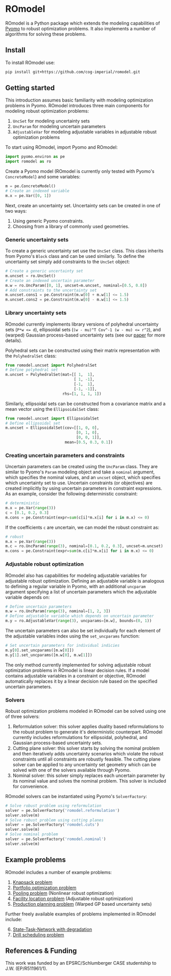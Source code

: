 # ROmodel

ROmodel is a Python package which extends the modeling capabilities of
[Pyomo](https://github.com/Pyomo/pyomo) to robust optimization problems. It
also implements a number of algorithms for solving these problems.

## Install

To install ROmodel use:

```bash        
pip install git+https://github.com/cog-imperial/romodel.git
```

## Getting started 

This introduction assumes basic familiarity with modeling optimization problems
in Pyomo. ROmodel introduces three main components for modeling robust optimization
problems:

1. `UncSet` for modeling uncertainty sets
2. `UncParam` for modeling uncertain parameters 
3. `AdjustableVar` for modeling adjustable variables in adjustable robust
   optimization problems

To start using ROmodel, import Pyomo and ROmodel:

```python
import pyomo.environ as pe
import romodel as ro
```

Create a Pyomo model (ROmodel is currently only tested with Pyomo's `ConcreteModel`) and
some variables:

```python
m = pe.ConcreteModel()
# Create an indexed variable
m.x = pe.Var([0, 1])
```

Next, create an uncertainty set. Uncertainty sets can be created in one of two
ways: 

1. Using generic Pyomo constraints.
2. Choosing from a library of commonly used geometries.

### Generic uncertainty sets

To create a generic uncertainty set use the `UncSet` class. This class inherits
from Pyomo's `Block` class and can be used similarly. To define the uncertainty
set simply add constraints to the `UncSet` object:

```python
# Create a generic uncertainty set
m.uncset = ro.UncSet()
# Create an indexed uncertain parameter
m.w = ro.UncParam([0, 1], uncset=m.uncset, nominal=[0.5, 0.8])
# Add constraints to the uncertainty set
m.uncset.cons1 = pe.Constraint(m.w[0] + m.w[1] <= 1.5)
m.uncset.cons2 = pe.Constraint(m.w[0] - m.w[1] <= 1.5)
```

### Library uncertainty sets

ROmodel currently implements library versions of polyhedral uncertainty sets
(`P*w <= d`), ellipsoidal sets (`(w - mu)^T Cov^-1 (w - mu) <= r^2`), and
(warped) Gaussian process-based uncertainty sets (see our [paper](https://arxiv.org/abs/2006.08222) for more details).

Polyhedral sets can be constructed using their matrix representation with the
`PolyhedralSet` class:

```python
from romodel.uncset import PolyhedralSet
# Define polyhedral set
m.uncset = PolyhedralSet(mat=[[ 1,  1],
                              [ 1, -1],
                              [-1,  1],
                              [-1, -1]],
                         rhs=[1, 1, 1, 1])
```

Similarly, ellipsoidal sets can be constructed from a covariance matrix and a
mean vector using the `EllipsoidalSet` class:

```python
from romodel.uncset import EllipsoidalSet
# Define ellipsoidal set
m.uncset = EllipsoidalSet(cov=[[1, 0, 0],
                               [0, 1, 0],
                               [0, 0, 1]],
                          mean=[0.5, 0.3, 0.1])
```


### Creating uncertain parameters and constraints

Uncertain parameters can be created using the `UncParam` class. They are
similar to Pyomo's `Param` modeling object and take a `nominal` argument, which
specifies the nominal values, and an `uncset` object, which specifies which
uncertainty set to use.  Uncertain constraints (or objectives) are created
implicitly by using uncertain
parameters in constraint expressions. As an example, consider the following
deterministic constraint:

```python
# deterministic
m.x = pe.Var(range(3))
c = [0.1, 0.2, 0.3]
m.cons = pe.Constraint(expr=sum(c[i]*m.x[i] for i in m.x) <= 0)
```

If the coefficients `c` are uncertain, we can model the robust constraint as:

```python
# robust
m.x = pe.Var(range(3))
m.c = ro.UncParam(range(3), nominal=[0.1, 0.2, 0.3], uncset=m.uncset)
m.cons = pe.Constraint(expr=sum(m.c[i]*m.x[i] for i in m.x) <= 0)
```

### Adjustable robust optimization
ROmodel also has capabilities for modeling adjustable variables for adjustable
robust optimization. Defining an adjustable variable is analogous to defining a
regular variable in Pyomo, with an additional `uncparam` argument
specifying a list of uncertain parameters which the adjustable variable depends
on:

```python
# Define uncertain parameters
m.w = ro.UncParam(range(3), nominal=[1, 2, 3])
# Define adjustable variable which depends on uncertain parameter
m.y = ro.AdjustableVar(range(3), uncparams=[m.w], bounds=(0, 1))
```

The uncertain parameters can also be set individually for each element of the
adjustable variables index using the `set_uncparams` function:

```python
# Set uncertain parameters for individual indicies
m.y[0].set_uncparams([m.w[0]])
m.y[1].set_uncparams([m.w[0], m.w[1]])
```

The only method currently implemented for solving adjustable robust
optimization problems in ROmodel is linear decision rules. If a model contains
adjustable variables in a constraint or objective, ROmodel automatically
replaces it by a linear decision rule based on the specified uncertain
parameters.


### Solvers
Robust optimization problems modeled in ROmodel can be solved using one of
three solvers:
    
1. Reformulation solver: this solver applies duality based reformulations to
   the robust problem to generate it's deterministic counterpart. ROmodel
   currently includes reformulations for ellipsoidal, polyhedral, and Gaussian
   process-based uncertainty sets.
2. Cutting plane solver: this solver starts by solving the nominal problem and
   then iteratively adds uncertainty scenarios which violate the robust
   constraints until all constraints are robustly feasible. The cutting plane
   solver can be applied to any uncertainty set geometry which can be solved
   with one of the solvers available through Pyomo.
3. Nominal solver: this solver simply replaces each uncertain parameter by its
   nominal value and solves the nominal problem. This solver is included for
   convenience.

ROmodel solvers can be instantiated using Pyomo's `SolverFactory`:
```python
# Solve robust problem using reformulation
solver = pe.SolverFactory('romodel.reformulation')
solver.solve(m)
# Solve robust problem using cutting planes
solver = pe.SolverFactory('romodel.cuts')
solver.solve(m)
# Solve nominal problem
solver = pe.SolverFactory('romodel.nominal')
solver.solve(m)
```

## Example problems
ROmodel includes a number of example problems:

1. [Knapsack problem](docs/knapsack.md)
2. [Portfolio optimization problem](docs/portfolio.md)
3. [Pooling problem](docs/pooling.md) (Nonlinear robust optimization)
4. [Facility location problem](docs/facility.md) (Adjustable robust optimization)
5. [Production planning problem](docs/planning.md) (Warped GP based uncertainty sets)

Further freely available examples of problems implemented in ROmodel include:

6. [State-Task-Network with degradation](https://github.com/johwiebe/stn)
7. [Drill scheduling problem](https://github.com/johwiebe/drilling)



## References & Funding
This work was funded by an EPSRC/Schlumberger CASE studentship to J.W.
(EP/R511961/1).
